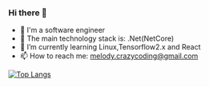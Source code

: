 ### Hi there 👋

<!--
**Yinger/Yinger** is a ✨ _special_ ✨ repository because its `README.md` (this file) appears on your GitHub profile.

Here are some ideas to get you started:

- 🔭 I’m currently working on ...
- 🌱 I’m currently learning ...
- 👯 I’m looking to collaborate on ...
- 🤔 I’m looking for help with ...
- 💬 Ask me about ...
- 📫 How to reach me: ...
- 😄 Pronouns: ...
- ⚡ Fun fact: ...
-->


- 🔭 I'm a software engineer
- 👯 The main technology stack is: .Net(NetCore)
- 🌱 I’m currently learning Linux,Tensorflow2.x and React
- 📫 How to reach me: melody.crazycoding@gmail.com

[![Top Langs](https://github-readme-stats.vercel.app/api/top-langs/?username=Yinger&hide_langs_below=1)](https://github.com/anuraghazra/github-readme-stats)
